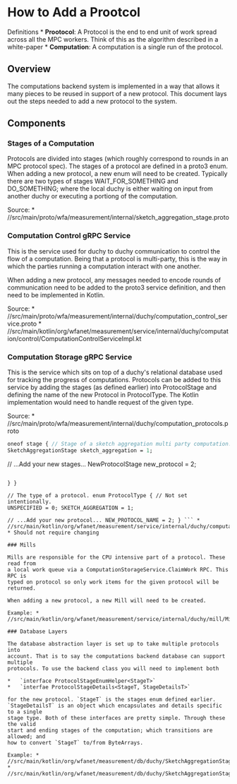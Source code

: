 # How to Add a Prootcol

Definitions * **Prootocol**: A Protocol is the end to end unit of work spread
across all the MPC workers. Think of this as the algorithm described in a
white-paper * **Computation**: A computation is a single run of the protocol.

## Overview

The computations backend system is implemented in a way that allows it many
pieces to be reused in support of a new protocol. This document lays out the
steps needed to add a new protocol to the system.

## Components

### Stages of a Computation

Protocols are divided into stages (which roughly correspond to rounds in an MPC
protocol spec). The stages of a protocol are defined in a proto3 enum. When
adding a new protocol, a new enum will need to be created. Typically there are
two types of stages WAIT_FOR_SOMETHING and DO_SOMETHING; where the local duchy
is either waiting on input from another duchy or executing a portiong of the
computation.

Source: *
//src/main/proto/wfa/measurement/internal/sketch_aggregation_stage.proto

### Computation Control gRPC Service

This is the service used for duchy to duchy communication to control the flow of
a computation. Being that a protocol is multi-party, this is the way in which
the parties running a computation interact with one another.

When adding a new protocol, any messages needed to encode rounds of
communication need to be added to the proto3 service definition, and then need
to be implemented in Kotlin.

Source: *
//src/main/proto/wfa/measurement/internal/duchy/computation_control_service.proto
*
//src/main/kotlin/org/wfanet/measurement/service/internal/duchy/computation/control/ComputationControlServiceImpl.kt

### Computation Storage gRPC Service

This is the service which sits on top of a duchy's relational database used for
tracking the progress of computations. Protocols can be added to this service by
adding the stages (as defined earlier) into ProtocolStage and defining the name
of the new Protocol in ProtocolType. The Kotlin implementation would need to
handle request of the given type.

Source: *
//src/main/proto/wfa/measurement/internal/duchy/computation_protocols.proto
```protobuf // Stage of one of the supported protocols. message ProtocolStage {
oneof stage { // Stage of a sketch aggregation multi party computation.
SketchAggregationStage sketch_aggregation = 1;

```
// ...Add your new stages...
NewProtocolStage new_protocol = 2;
```

} }

// The type of a protocol. enum ProtocolType { // Not set intentionally.
UNSPECIFIED = 0; SKETCH_AGGREGATION = 1;

// ...Add your new protocol... NEW_PROTOCOL_NAME = 2; } ``` *
//src/main/kotlin/org/wfanet/measurement/service/internal/duchy/computation/storage/ComputationStorageServiceImpl.kt
* Should not require changing

### Mills

Mills are responsible for the CPU intensive part of a protocol. These read from
a local work queue via a ComputationStorageService.ClaimWork RPC. This RPC is
typed on protocol so only work items for the given protocol will be returned.

When adding a new protocol, a new Mill will need to be created.

Example: *
//src/main/kotlin/org/wfanet/measurement/service/internal/duchy/mill/Mill.kt

### Database Layers

The database abstraction layer is set up to take multiple protocols into
account. That is to say the computations backend database can support multiple
protocols. To use the backend class you will need to implement both

*   `interface ProtocolStageEnumHelper<StageT>`
*   `interfae ProtocolStageDetails<StageT, StageDetailsT>`

for the new protocol. `StageT` is the stages enum defined earlier.
`StageDetailsT` is an object which encapsulates and details specific to a single
stage type. Both of these interfaces are pretty simple. Through these the valid
start and ending stages of the computation; which transitions are allowed; and
how to convert `StageT` to/from ByteArrays.

Example: *
//src/main/kotlin/org/wfanet/measurement/db/duchy/SketchAggregationStages.kt *
//src/main/kotlin/org/wfanet/measurement/db/duchy/SketchAggregationStageDetails.kt
